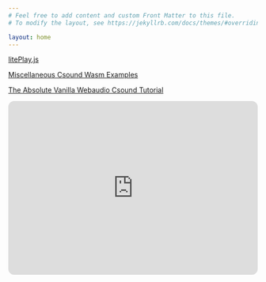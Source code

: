 ```yaml
---
# Feel free to add content and custom Front Matter to this file.
# To modify the layout, see https://jekyllrb.com/docs/themes/#overriding-theme-defaults

layout: home
---
```


[litePlay.js](./litePlay.js/)

[Miscellaneous Csound Wasm Examples](./wasm/index.html)

[The Absolute Vanilla Webaudio Csound Tutorial](./vanilla/index.html)

<iframe style="border-radius:12px" src="https://open.spotify.com/embed/artist/5M2q7MA3zS4Z2soAyX8Kxn?utm_source=generator" width="100%" height="352" frameBorder="0" allowfullscreen="" allow="autoplay; clipboard-write; encrypted-media; fullscreen; picture-in-picture" loading="lazy"></iframe>